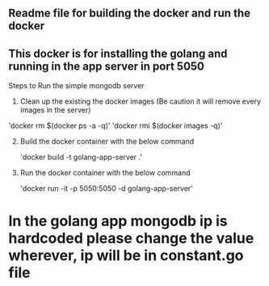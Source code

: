 ## Readme file for building the docker and run the docker
## This docker is for installing the golang and running in the app server in port 5050

Steps to Run the simple mongodb server

1. Clean up the existing the docker images (Be caution it will remove every images in the server)

  'docker rm $(docker ps -a -q)'
  'docker rmi $(docker images -q)'

2. Build the docker container with the below command
  
   'docker build -t golang-app-server .'

3. Run the docker container with the below command

   'docker run -it -p 5050:5050 -d golang-app-server'

# In the golang app mongodb ip is hardcoded please change the value wherever, ip will be in constant.go file
